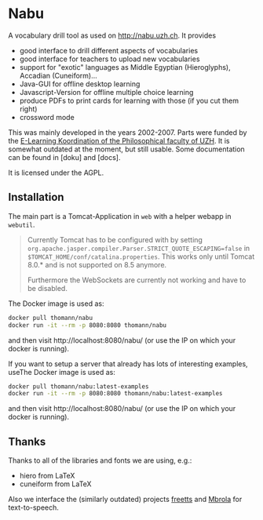 # Nabu

A vocabulary drill tool as used on http://nabu.uzh.ch. It provides

* good interface to drill different aspects of vocabularies
* good interface for teachers to upload new vocabularies
* support for "exotic" languages as Middle Egyptian (Hieroglyphs),
  Accadian (Cuneiform)...
* Java-GUI for offline desktop learning
* Javascript-Version for offline multiple choice learning
* produce PDFs to print cards for learning with those (if you cut them right)
* crossword mode

This was mainly developed in the years 2002-2007.
Parts were funded by the [E-Learning Koordination of the Philosophical faculty of UZH](http://www.phil.uzh.ch/de/fakultaet/dlf.html).
It is somewhat outdated at the moment, but still usable.
Some documentation can be found in [doku] and [docs].

It is licensed under the AGPL.

## Installation

The main part is a Tomcat-Application in `web` with a helper webapp in `webutil`.

> Currently Tomcat has to be configured with by setting
> `org.apache.jasper.compiler.Parser.STRICT_QUOTE_ESCAPING=false`
>  in `$TOMCAT_HOME/conf/catalina.properties`.
> This works only until Tomcat 8.0.* and is not supported on 8.5 anymore.
> 
> Furthermore the WebSockets are currently not working and have to be disabled.

The Docker image is used as:
```bash
docker pull thomann/nabu
docker run -it --rm -p 8080:8080 thomann/nabu
```
and then visit http://localhost:8080/nabu/ (or use the IP on which your docker is running).

If you want to setup a server that already has lots of interesting examples, useThe Docker image is used as:
```bash
docker pull thomann/nabu:latest-examples
docker run -it --rm -p 8080:8080 thomann/nabu:latest-examples
```
and then visit http://localhost:8080/nabu/ (or use the IP on which your docker is running).


## Thanks

Thanks to all of the libraries and fonts we are using, e.g.:

- hiero from LaTeX
- cuneiform from LaTeX

Also we interface the (similarly outdated) projects
[freetts](https://sourceforge.net/projects/freetts/) and
[Mbrola](http://tcts.fpms.ac.be/synthesis/mbrola.html) for text-to-speech.
